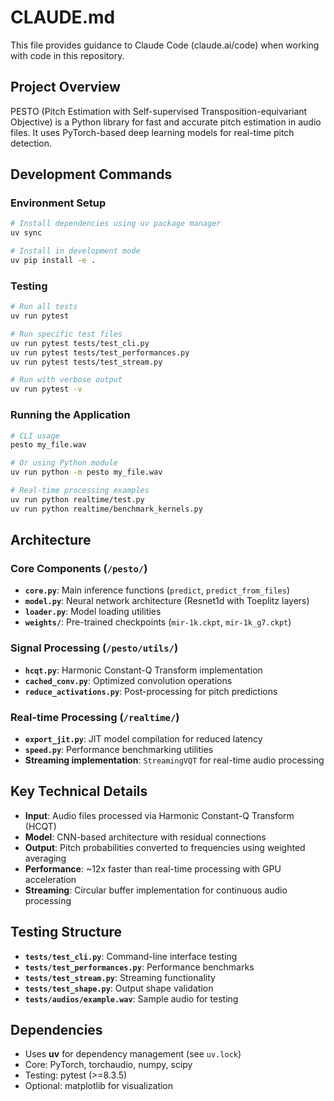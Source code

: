 # CLAUDE.md

This file provides guidance to Claude Code (claude.ai/code) when working with code in this repository.

## Project Overview

PESTO (Pitch Estimation with Self-supervised Transposition-equivariant Objective) is a Python library for fast and accurate pitch estimation in audio files. It uses PyTorch-based deep learning models for real-time pitch detection.

## Development Commands

### Environment Setup
```bash
# Install dependencies using uv package manager
uv sync

# Install in development mode
uv pip install -e .
```

### Testing
```bash
# Run all tests
uv run pytest

# Run specific test files
uv run pytest tests/test_cli.py
uv run pytest tests/test_performances.py
uv run pytest tests/test_stream.py

# Run with verbose output
uv run pytest -v
```

### Running the Application
```bash
# CLI usage
pesto my_file.wav

# Or using Python module
uv run python -m pesto my_file.wav

# Real-time processing examples
uv run python realtime/test.py
uv run python realtime/benchmark_kernels.py
```

## Architecture

### Core Components (`/pesto/`)
- **`core.py`**: Main inference functions (`predict`, `predict_from_files`)
- **`model.py`**: Neural network architecture (Resnet1d with Toeplitz layers)
- **`loader.py`**: Model loading utilities
- **`weights/`**: Pre-trained checkpoints (`mir-1k.ckpt`, `mir-1k_g7.ckpt`)

### Signal Processing (`/pesto/utils/`)
- **`hcqt.py`**: Harmonic Constant-Q Transform implementation
- **`cached_conv.py`**: Optimized convolution operations
- **`reduce_activations.py`**: Post-processing for pitch predictions

### Real-time Processing (`/realtime/`)
- **`export_jit.py`**: JIT model compilation for reduced latency
- **`speed.py`**: Performance benchmarking utilities
- **Streaming implementation**: `StreamingVQT` for real-time audio processing

## Key Technical Details

- **Input**: Audio files processed via Harmonic Constant-Q Transform (HCQT)
- **Model**: CNN-based architecture with residual connections
- **Output**: Pitch probabilities converted to frequencies using weighted averaging
- **Performance**: ~12x faster than real-time processing with GPU acceleration
- **Streaming**: Circular buffer implementation for continuous audio processing

## Testing Structure

- **`tests/test_cli.py`**: Command-line interface testing
- **`tests/test_performances.py`**: Performance benchmarks
- **`tests/test_stream.py`**: Streaming functionality
- **`tests/test_shape.py`**: Output shape validation
- **`tests/audios/example.wav`**: Sample audio for testing

## Dependencies

- Uses **uv** for dependency management (see `uv.lock`)
- Core: PyTorch, torchaudio, numpy, scipy
- Testing: pytest (>=8.3.5)
- Optional: matplotlib for visualization